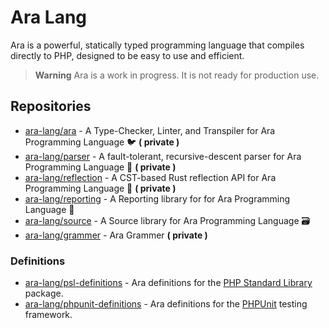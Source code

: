 # Ara Lang

Ara is a powerful, statically typed programming language that compiles directly to PHP, designed to be easy to use and efficient.

> **Warning** Ara is a work in progress. It is not ready for production use.

## Repositories

- [ara-lang/ara](https://github.com/ara-lang/ara) - A Type-Checker, Linter, and Transpiler for Ara Programming Language 🐦 **( private )**
- [ara-lang/parser](https://github.com/ara-lang/parser) - A fault-tolerant, recursive-descent parser for Ara Programming Language 🌲 **( private )**
- [ara-lang/reflection](https://github.com/ara-lang/reflection) - A CST-based Rust reflection API for Ara Programming Language 🔬 **( private )**
- [ara-lang/reporting](https://github.com/ara-lang/reporting) - A Reporting library for for Ara Programming Language 📃
- [ara-lang/source](https://github.com/ara-lang/source) - A Source library for Ara Programming Language 🗃
- [ara-lang/grammer](https://github.com/ara-lang/grammer) - Ara Grammer **( private )**

### Definitions

- [ara-lang/psl-definitions](https://github.com/ara-lang/psl-definitions) - Ara definitions for the [PHP Standard Library](https://github.com/azjezz/psl) package.
- [ara-lang/phpunit-definitions](https://github.com/ara-lang/phpunit-definitions) - Ara definitions for the [PHPUnit](https://github.com/sebastianbergmann/phpunit) testing framework.
